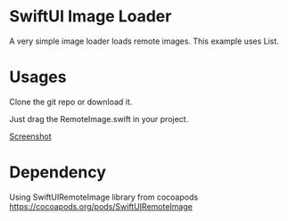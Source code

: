 # SwiftUI  Image Loader
A very simple image loader loads remote images. This example uses List.


# Usages

Clone the git repo or download it.

Just drag the RemoteImage.swift in your project.


[Screenshot]([https://link](https://raw.githubusercontent.com/sminrana/swiftui-image-loader-with-list/master/Simulator%20Screen%20Shot%20-%20iPhone%2011%20Pro%20Max%20-%202019-12-25%20at%2013.35.38.png))

# Dependency
Using SwiftUIRemoteImage library from cocoapods  https://cocoapods.org/pods/SwiftUIRemoteImage